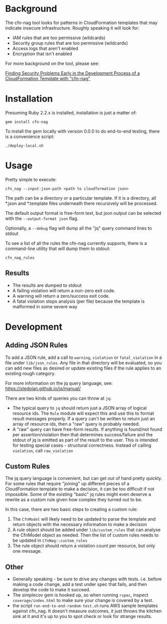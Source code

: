 Background
==========
The cfn-nag tool looks for patterns in CloudFormation templates that may indicate insecure infrastructure.
Roughly speaking it will look for:

* IAM rules that are too permissive (wildcards)
* Security group rules that are too permissive (wildcards)
* Access logs that aren't enabled
* Encryption that isn't enabled

For more background on the tool, please see:  

[Finding Security Problems Early in the Development Process of a CloudFormation Template with "cfn-nag"](https://stelligent.com/2016/04/07/finding-security-problems-early-in-the-development-process-of-a-cloudformation-template-with-cfn-nag/)

Installation
============
Presuming Ruby 2.2.x is installed, installation is just a matter of:

    gem install cfn-nag

To install the gem locally with version 0.0.0 to do end-to-end testing, there is a convenience script:

    ./deploy-local.sh

Usage
=====
Pretty simple to execute:

    cfn_nag --input-json-path <path to cloudformation json>

The path can be a directory or a particular template.  If it is a directory, all \*.json and \*.template files underneath
there recursively will be processed.

The default output format is free-form text, but json output can be selected with the `--output-format json` flag.    

Optionally, a `--debug` flag will dump all the "jq" query command lines to stdout

To see a list of all the rules the cfn-nag currently supports, there is a command-line utility that will dump them to stdout:

    cfn_nag_rules

Results
-------
* The results are dumped to stdout
* A failing violation will return a non-zero exit code.
* A warning will return a zero/success exit code.
* A fatal violation stops analysis (per file) because the template is malformed in some severe way

Development
===========

Adding JSON Rules
-----------------
To add a JSON rule, add a call to `warning`, `violation` or `fatal_violation` in a file under
`lib/json_rules`.  Any file in that directory will be evaluated, so you can add new files as desired
or update existing files if the rule applies to an existing rough category.

For more information on the jq query language, see: https://stedolan.github.io/jq/manual/

There are two kinds of queries you can throw at `jq`:

* The typical query to `jq` should return just a JSON array of logical resource ids.  The `Rule` module
  will expect this and use this to format result messages properly.  If a query can't be written
  to return just an array of resource ids, then a "raw" query is probably needed.
* A "raw" query can have free-form results.  If anything is found/not found per assertion/violation
  then that determines success/failure and the stdout of jq is emitted as part of the result to the user.
  This is intended for testing special cases - structural correctness.  Instead of calling `violation`, call
  `raw_violation`

Custom Rules
------------
The jq query language is convenient, but can get out of hand pretty quickly.  For some rules that require
"joining" up different pieces of a CloudFormation template to make a decision, it can be too difficult if not
impossible.  Some of the existing "basic" jq rules might even deserve a rewrite as a custom rule given how
complex they turned out to be.

In this case, there are two basic steps to creating a custom rule:

1. The `CfnModel` will likely need to be updated to parse the template and return objects with the necessary information
   to make a decision
2. A rule object should be added under `lib/custom_rules` that can analyse the CfnModel object as needed.  Then the
   list of custom rules needs to be updated in `CfnNag::custom_rules`
3. The rule object should return a violation count per resource, but only one message.

Other
-----
* Generally speaking - be sure to drive any changes with tests.  i.e. before making a code change, add a test under
  spec that fails, and then develop the code to make it succeed.
* The simplecov gem is hooked up, so when running `rspec`, inspect `coverage/index.html` to make sure your change is covered by a test.
* the script `run-end-to-end-random-test.sh` runs AWS sample templates against cfn_nag.  It doesn't measure outcomes, it
  just throws the kitchen sink at it and it's up to you to spot check or look for strange results.
